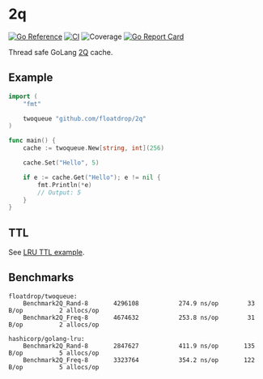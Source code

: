 # 2q
[![Go Reference](https://pkg.go.dev/badge/github.com/floatdrop/2q.svg)](https://pkg.go.dev/github.com/floatdrop/2q)
[![CI](https://github.com/floatdrop/2q/actions/workflows/ci.yml/badge.svg)](https://github.com/floatdrop/2q/actions/workflows/ci.yml)
![Coverage](https://img.shields.io/badge/Coverage-44.8%25-yellow)
[![Go Report Card](https://goreportcard.com/badge/github.com/floatdrop/2q)](https://goreportcard.com/report/github.com/floatdrop/2q)

Thread safe GoLang [2Q](http://www.vldb.org/conf/1994/P439.PDF) cache.

## Example

```go
import (
	"fmt"

	twoqueue "github.com/floatdrop/2q"
)

func main() {
	cache := twoqueue.New[string, int](256)

	cache.Set("Hello", 5)

	if e := cache.Get("Hello"); e != nil {
		fmt.Println(*e)
		// Output: 5
	}
}
```

## TTL

See [LRU TTL example](https://github.com/floatdrop/lru#ttl).

## Benchmarks

```
floatdrop/twoqueue:
	Benchmark2Q_Rand-8   	 4296108	       274.9 ns/op	      33 B/op	       2 allocs/op
	Benchmark2Q_Freq-8   	 4674632	       253.8 ns/op	      31 B/op	       2 allocs/op

hashicorp/golang-lru:
	Benchmark2Q_Rand-8    	 2847627	       411.9 ns/op	     135 B/op	       5 allocs/op
	Benchmark2Q_Freq-8    	 3323764	       354.2 ns/op	     122 B/op	       5 allocs/op
```
